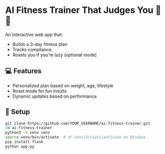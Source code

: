 # AI Fitness Trainer That Judges You 💪🔥

An interactive web app that:
- Builds a 3-day fitness plan
- Tracks compliance
- Roasts you if you're lazy (optional mode)

## 💻 Features

- Personalized plan based on weight, age, lifestyle
- Roast mode for fun insults
- Dynamic updates based on performance

## 🚀 Setup

```bash
git clone https://github.com/YOUR_USERNAME/ai-fitness-trainer.git
cd ai-fitness-trainer
python3 -m venv venv
source venv/bin/activate  # or venv\Scripts\activate on Windows
pip install flask
python app.py
